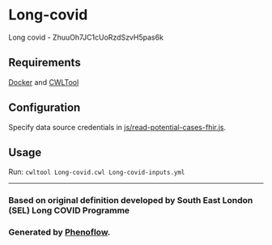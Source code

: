 # Long-covid

Long covid - ZhuuOh7JC1cUoRzdSzvH5pas6k

## Requirements

[Docker](https://docs.docker.com/install/) and [CWLTool](https://github.com/common-workflow-language/cwltool#install)

## Configuration

Specify data source credentials in [js/read-potential-cases-fhir.js](js/read-potential-cases-fhir.js).

## Usage

Run: `cwltool Long-covid.cwl Long-covid-inputs.yml`

***

### Based on original definition developed by South East London (SEL) Long COVID Programme
### Generated by [Phenoflow](https://kclhi.org/phenoflow).
